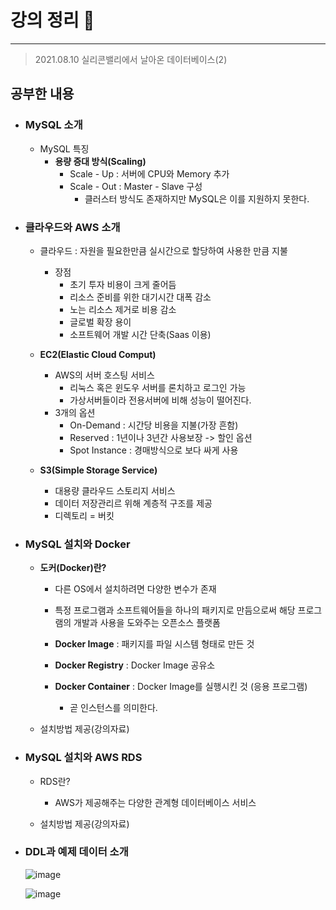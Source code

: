 # 강의 정리 🚀
___

> 2021.08.10 실리콘밸리에서 날아온 데이터베이스(2)

## 공부한 내용

- ### MySQL 소개 ###
    - MySQL 특징
        - **용량 증대 방식(Scaling)**
            - Scale - Up : 서버에 CPU와 Memory 추가
            - Scale - Out : Master - Slave 구성
                - 클러스터 방식도 존재하지만 MySQL은 이를 지원하지 못한다.

- ### 클라우드와 AWS 소개 ###
    - 클라우드 : 자원을 필요한만큼 실시간으로 할당하여 사용한 만큼 지불
        - 장점 
            - 초기 투자 비용이 크게 줄어듬
            - 리소스 준비를 위한 대기시간 대폭 감소
            - 노는 리소스 제거로 비용 감소
            - 글로벌 확장 용이
            - 소프트웨어 개발 시간 단축(Saas 이용)

    - **EC2(Elastic Cloud Comput)**
        -  AWS의 서버 호스팅 서비스
            - 리눅스 혹은 윈도우 서버를 론치하고 로그인 가능
            - 가상서버들이라 전용서버에 비해 성능이 떨어진다.
        - 3개의 옵션
            - On-Demand : 시간당 비용을 지불(가장 흔함)
            - Reserved : 1년이나 3년간 사용보장 -> 할인 옵션
            - Spot Instance : 경매방식으로 보다 싸게 사용
    
    - **S3(Simple Storage Service)**
        - 대용량 클라우드 스토리지 서비스
        - 데이터 저장관리르 위해 계층적 구조를 제공
        - 디렉토리 = 버킷
   

- ### MySQL 설치와 Docker ###
    - **도커(Docker)란?**
        - 다른 OS에서 설치하려면 다양한 변수가 존재
        - 특정 프로그램과 소프트웨어들을 하나의 패키지로 만듬으로써 해당 프로그램의 개발과 사용을 도와주는 오픈소스 플랫폼
        
        - **Docker Image** : 패키지를 파일 시스템 형태로 만든 것
        - **Docker Registry** : Docker Image 공유소
        - **Docker Container** : Docker Image를 실행시킨 것 (응용 프로그램)
            - 곧 인스턴스를 의미한다.

    - 설치방법 제공(강의자료)
    

- ### MySQL 설치와 AWS RDS ###
    - RDS란?
        - AWS가 제공해주는 다양한 관계형 데이터베이스 서비스
    
    - 설치방법 제공(강의자료)
    

- ### DDL과 예제 데이터 소개 ###
    ![image](https://user-images.githubusercontent.com/73347933/128841766-f6100ca4-9fd1-4d75-b94b-8280d9dda777.png)


    ![image](https://user-images.githubusercontent.com/73347933/128842007-4ab8d943-060c-40af-9d8c-0ace250f3784.png)
